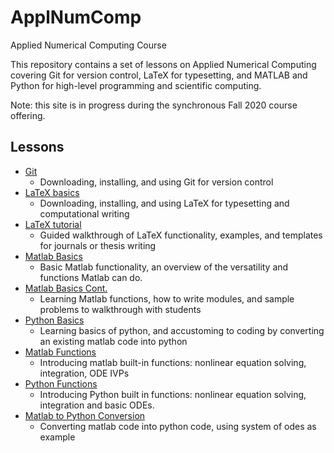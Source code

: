 # ApplNumComp
Applied Numerical Computing Course

This repository contains a set of lessons on Applied Numerical Computing covering Git for version control, LaTeX for typesetting, and MATLAB and Python for high-level programming and scientific computing. 

Note: this site is in progress during the synchronous Fall 2020 course offering.

## Lessons
* [Git](https://github.com/ashleefv/ApplNumComp/blob/master/L1:%20Git%20for%20Version%20Control.md)
  * Downloading, installing, and using Git for version control
* [LaTeX basics](https://github.com/ashleefv/ApplNumComp/blob/master/L2:%20LaTeX%20Basics)
  * Downloading, installing, and using LaTeX for typesetting and computational writing
* [LaTeX tutorial](https://github.com/ashleefv/ApplNumComp/blob/master/LaTeX%20Tutorial.md)
  * Guided walkthrough of LaTeX functionality, examples, and templates for journals or thesis writing
* [Matlab Basics](https://github.com/ashleefv/ApplNumComp/blob/master/L4:%20Matlab%20basics.md)
  * Basic Matlab functionality, an overview of the versatility and functions Matlab can do.
* [Matlab Basics Cont.](https://github.com/ashleefv/ApplNumComp/blob/master/L5:%20Matlab%20basics%20cont.md)
  * Learning Matlab functions, how to write modules, and sample problems to walkthrough with students
* [Python Basics](https://github.com/ashleefv/ApplNumComp/blob/master/Python%20Basics.md)
  * Learning basics of python, and accustoming to coding by converting an existing matlab code into python
* [Matlab Functions](https://github.com/ashleefv/ApplNumComp/blob/master/Matlab%20Functions.md)
  * Introducing matlab built-in functions: nonlinear equation solving, integration, ODE IVPs
* [Python Functions](https://github.com/ashleefv/ApplNumComp/blob/master/L9:%20Python%20Functions)
  * Introducing Python built in functions: nonlinear equation solving, integration and basic ODEs.
* [Matlab to Python Conversion](https://github.com/ashleefv/ApplNumComp/blob/master/L10:%20Matlab%20to%20Python%20conversions.md)
  * Converting matlab code into python code, using system of odes as example
